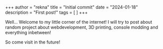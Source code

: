 +++
author = "rekna"
title = "Initial commit"
date = "2024-01-18"
description = "First post!"
tags = [
]
+++

Well... Welcome to my little corner of the internet! I will try to post about random project about webdevelopment, 3D printing, console modding and everything inbetween!

So come visit in the future!
